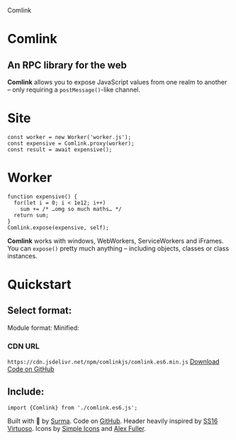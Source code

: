 Comlink

# Comlink

## An RPC library for the web

 **Comlink** allows you to expose JavaScript values from one realm to another – only requiring a `postMessage()`-like channel.

# Site

	const worker = new Worker('worker.js');
	const expensive = Comlink.proxy(worker);
	const result = await expensive();

# Worker

	function expensive() {
	  for(let i = 0; i < 1e12; i++)
	    sum += /* …omg so much maths… */
	  return sum;
	}
	Comlink.expose(expensive, self);

 **Comlink** works with windows, WebWorkers, ServiceWorkers and iFrames. You can `expose()` pretty much anything – including objects, classes or class instances.

# Quickstart

## Select format:

  Module format:    Minified:

### CDN URL

 `https://cdn.jsdelivr.net/npm/comlinkjs/comlink.es6.min.js`  [ Download](https://cdn.jsdelivr.net/npm/comlinkjs/comlink.es6.min.js)  [ Code on GitHub](https://github.com/GoogleChrome/comlink)

## Include:

`import {Comlink} from './comlink.es6.js';`

Built with 🦁 by [Surma](https://twitter.com/DasSurma). Code on [GitHub](https://github.com/GoogleChrome/comlink). Header heavily inspired by [SS16 Virtuoso](http://ss16.thevirts.com/). Icons by [Simple Icons](https://simpleicons.org/) and [Alex Fuller](https://thenounproject.com/alexfuller/).